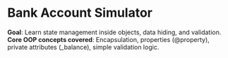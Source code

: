 # Bank Account Simulator

**Goal**: Learn state management inside objects, data hiding, and validation.
**Core OOP concepts covered**: Encapsulation, properties (@property), private attributes (_balance), simple validation logic.
